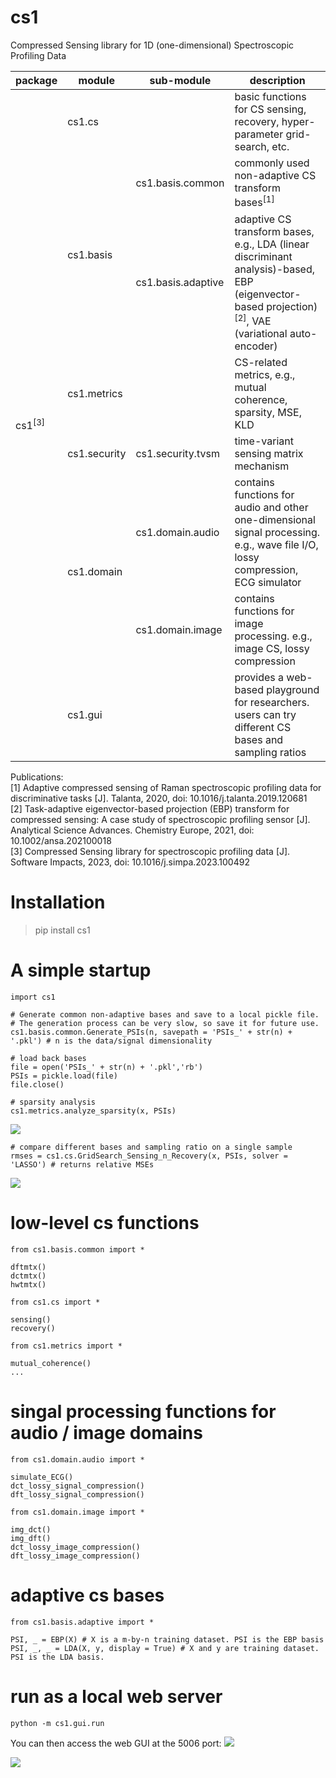 # cs1 

Compressed Sensing library for 1D (one-dimensional) Spectroscopic Profiling Data

<table>
    <thead>
        <tr>
            <th>package</th>
            <th>module</th>
            <th>sub-module</th>
            <th>description</th>
        </tr>
    </thead>
    <tbody>
        <tr>
            <td rowspan=9>cs1<sup>[3]</sup></td>
        </tr>
        <tr>
            <td colspan = 2>cs1.cs</td>
            <td>basic functions for CS sensing, recovery, hyper-parameter grid-search, etc.</td>
        </tr>
        <tr>
            <td rowspan = 2>cs1.basis</td>
            <td>cs1.basis.common</td>
            <td>commonly used non-adaptive CS transform bases<sup>[1]</sup></td>
        </tr>
        <tr>
            <td>cs1.basis.adaptive</td>
            <td>adaptive CS transform bases, e.g., LDA (linear discriminant analysis)-based, EBP (eigenvector-based projection)<sup>[2]</sup>, VAE (variational auto-encoder)</td>
        </tr>
        <tr>
            <td colspan = 2
            >cs1.metrics</td>
            <td>CS-related metrics, e.g., mutual coherence, sparsity, MSE, KLD</td>
        </tr>
        <tr>
            <td>cs1.security</td>
            <td>cs1.security.tvsm</td>
            <td>time-variant sensing matrix mechanism</td>
        </tr>
        <tr>
            <td rowspan = 2>cs1.domain</td>
            <td>cs1.domain.audio</td>
            <td>contains functions for audio and other one-dimensional signal processing. e.g., wave file I/O, lossy compression, ECG simulator</td>
        </tr>
        <tr>
            <td>cs1.domain.image</td>
            <td>contains functions for image processing. e.g., image CS, lossy compression</td>
        </tr>
        <tr>
            <td colspan = 2>cs1.gui</td>
            <td>provides a web-based playground for researchers. users can try different CS bases and sampling ratios</td>
        </tr>
    </tbody>
</table>

Publications:   
[1] Adaptive compressed sensing of Raman spectroscopic profiling data for discriminative tasks [J]. Talanta, 2020, doi: 10.1016/j.talanta.2019.120681   
[2]  Task-adaptive eigenvector-based projection (EBP) transform for compressed sensing: A case study of spectroscopic profiling sensor [J]. Analytical Science Advances. Chemistry Europe, 2021, doi: 10.1002/ansa.202100018  
[3] Compressed Sensing library for spectroscopic profiling data [J]. Software Impacts, 2023, doi: 10.1016/j.simpa.2023.100492

# Installation

> pip install cs1

# A simple startup
    
    import cs1

    # Generate common non-adaptive bases and save to a local pickle file.
    # The generation process can be very slow, so save it for future use.
    cs1.basis.common.Generate_PSIs(n, savepath = 'PSIs_' + str(n) + '.pkl') # n is the data/signal dimensionality

    # load back bases
    file = open('PSIs_' + str(n) + '.pkl','rb')
    PSIs = pickle.load(file)
    file.close()

    # sparsity analysis
    cs1.metrics.analyze_sparsity(x, PSIs)

<img src='sparsity_analysis.png'>

    # compare different bases and sampling ratio on a single sample
    rmses = cs1.cs.GridSearch_Sensing_n_Recovery(x, PSIs, solver = 'LASSO') # returns relative MSEs

<img src='grid_search.png'>

# low-level cs functions
    
    from cs1.basis.common import *

    dftmtx()
    dctmtx()
    hwtmtx()

    from cs1.cs import *

    sensing()
    recovery()
    
    from cs1.metrics import *

    mutual_coherence()
    ...

# singal processing functions for audio / image domains

    from cs1.domain.audio import *

    simulate_ECG()
    dct_lossy_signal_compression()
    dft_lossy_signal_compression()

    from cs1.domain.image import *

    img_dct()
    img_dft()
    dct_lossy_image_compression()
    dft_lossy_image_compression()


# adaptive cs bases

    from cs1.basis.adaptive import *
    
    PSI, _ = EBP(X) # X is a m-by-n training dataset. PSI is the EBP basis
    PSI, _, _ = LDA(X, y, display = True) # X and y are training dataset. PSI is the LDA basis.


# run as a local web server

`python -m cs1.gui.run`

You can then access the web GUI at the 5006 port: 
<img src="src/cs1/gui/static/images/Sensing - clean.png">

<img src="src/cs1/gui/static/images/reconstruction - clean.png">
